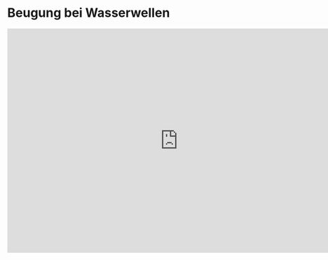 # Beugung bei Wasserwellen
<iframe scrolling="no" src="https://www.geogebra.org/material/iframe/id/znPJ8fXP/width/778/height/512/border/888888/smb/false/stb/false/stbh/false/ai/false/asb/false/sri/false/rc/false/ld/false/sdz/false/ctl/false" width="778px" height="512px" style="border:0px;"> </iframe>
